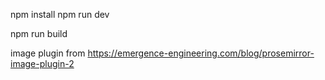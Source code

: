 
npm install
npm run dev

npm run build

image plugin from https://emergence-engineering.com/blog/prosemirror-image-plugin-2
